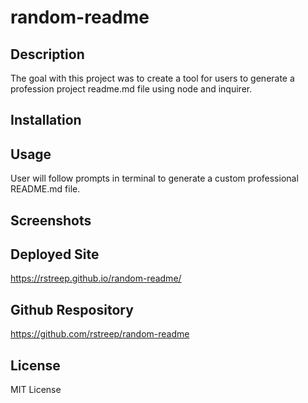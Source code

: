 # random-readme

## Description

The goal with this project was to create a tool for users to generate a profession project readme.md file using node and inquirer.

## Installation

## Usage

User will follow prompts in terminal to generate a custom professional README.md file.

## Screenshots



## Deployed Site

https://rstreep.github.io/random-readme/

## Github Respository

https://github.com/rstreep/random-readme

## License

MIT License
